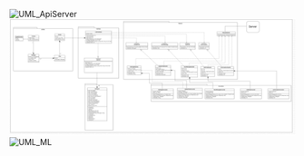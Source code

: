 ![UML_ApiServer](Calmgram/UML_ApiServer.jpg)  
![UML_Client](UML_Client.jpg) 
![UML_ML](Calmgram/UML_ML.png)
